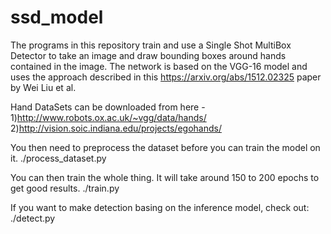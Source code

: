 # ssd_model
The programs in this repository train and use a Single Shot MultiBox Detector to take an image and draw bounding boxes around hands contained in the image. The network is based on the VGG-16 model and uses the approach described in this https://arxiv.org/abs/1512.02325 paper by Wei Liu et al.

Hand DataSets can be downloaded from here -
  1)http://www.robots.ox.ac.uk/~vgg/data/hands/
  2)http://vision.soic.indiana.edu/projects/egohands/
 
 
You then need to preprocess the dataset before you can train the model on it.
  ./process_dataset.py

You can then train the whole thing. It will take around 150 to 200 epochs to get good results.
  ./train.py
  
If you want to make detection basing on the inference model, check out:
  ./detect.py
